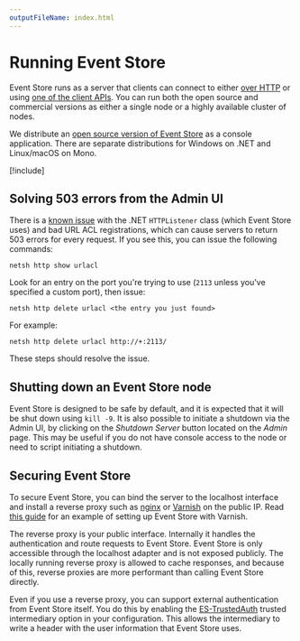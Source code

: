 ```yaml
---
outputFileName: index.html
---
```


# Running Event Store

Event Store runs as a server that clients can connect to either [over HTTP](~/http-api/index.md) or using [one of the client APIs](~/getting-started/which-api-sdk.md). You can run both the open source and commercial versions as either a single node or a highly available cluster of nodes.

We distribute an [open source version of Event Store](https://eventstore.com/downloads) as a console application. There are separate distributions for Windows on .NET and Linux/macOS on Mono.

[!include[<Getting Started Install and run>](~/partials/_install-run.md)]

## Solving 503 errors from the Admin UI

There is a [known issue](http://stackoverflow.com/questions/8142396/what-causes-a-httplistener-http-503-error) with the .NET `HTTPListener` class (which Event Store uses) and bad URL ACL registrations, which can cause servers to return 503 errors for every request. If you see this, you can issue the following commands:

```posh
netsh http show urlacl
```

Look for an entry on the port you're trying to use (`2113` unless you've specified a custom port), then issue:

```posh
netsh http delete urlacl <the entry you just found>
```

For example:

```posh
netsh http delete urlacl http://+:2113/
```

These steps should resolve the issue.

## Shutting down an Event Store node

Event Store is designed to be safe by default, and it is expected that it will be shut down using `kill -9`. It is also possible to initiate a shutdown via the Admin UI, by clicking on the _Shutdown Server_ button located on the _Admin_ page. This may be useful if you do not have console access to the node or need to script initiating a shutdown.

## Securing Event Store

To secure Event Store, you can bind the server to the localhost interface and install a reverse proxy such as [nginx](http://nginx.org) or [Varnish](https://www.varnish-cache.org) on the public IP. Read [this guide](~/server/setting-up-varnish-in-linux.md) for an example of setting up Event Store with Varnish.

The reverse proxy is your public interface. Internally it handles the authentication and route requests to Event Store. Event Store is only accessible through the localhost adapter and is not exposed publicly. The locally running reverse proxy is allowed to cache responses, and because of this, reverse proxies are more performant than calling Event Store directly.

Even if you use a reverse proxy, you can support external authentication from Event Store itself. You do this by enabling the [ES-TrustedAuth](~/http-api/optional-http-headers/trusted-intermediary.md) trusted intermediary option in your configuration. This allows the intermediary to write a header with the user information that Event Store uses.